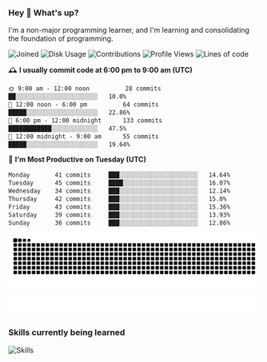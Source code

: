 ### Hey :wave: What's up?

I'm a non-major programming learner, and I'm learning and consolidating the foundation of programming.

<!--START_SECTION:waka-->
![Joined](http://img.shields.io/badge/Joined-8%20years%20ago-6D67E4?style=flat&labelColor=453C67)
![Disk Usage](http://img.shields.io/badge/Github%27s%20Storage-604.4%20MB-FD841F?style=flat&labelColor=E14D2A)
![Contributions](http://img.shields.io/badge/Contributions%20in%202024-195-7DCE13?style=flat&labelColor=2B7A0B)
![Profile Views](http://img.shields.io/badge/Profile%20Views-13-3AB4F2?style=flat&labelColor=0078AA)
![Lines of code](https://img.shields.io/badge/Lines%20of%20code-2%20Million%20Lines%20of%20code-FF8B8B?style=flat&labelColor=EB4747)

🕰️ **I usually commit code at 6:00 pm to 9:00 am (UTC)** 

```text
🌞 9:00 am - 12:00 noon          28 commits     ██░░░░░░░░░░░░░░░░░░░░░░░   10.0% 
🌆 12:00 noon - 6:00 pm          64 commits     █████░░░░░░░░░░░░░░░░░░░░   22.86% 
🌃 6:00 pm - 12:00 midnight      133 commits    ████████████░░░░░░░░░░░░░   47.5% 
🌙 12:00 midnight - 9:00 am      55 commits     █████░░░░░░░░░░░░░░░░░░░░   19.64%
```
📅 **I'm Most Productive on Tuesday (UTC)** 

```text
Monday       41 commits     ███░░░░░░░░░░░░░░░░░░░░░░   14.64% 
Tuesday      45 commits     ████░░░░░░░░░░░░░░░░░░░░░   16.07% 
Wednesday    34 commits     ███░░░░░░░░░░░░░░░░░░░░░░   12.14% 
Thursday     42 commits     ███░░░░░░░░░░░░░░░░░░░░░░   15.0% 
Friday       43 commits     ███░░░░░░░░░░░░░░░░░░░░░░   15.36% 
Saturday     39 commits     ███░░░░░░░░░░░░░░░░░░░░░░   13.93% 
Sunday       36 commits     ███░░░░░░░░░░░░░░░░░░░░░░   12.86%
```

<!--END_SECTION:waka-->

![Snake animation](https://raw.githubusercontent.com/dirname/dirname/output/snake.svg)

![metrics](github-metrics.svg)

### Skills currently being learned

![Skills](https://skillicons.dev/icons?i=linux,rust,go,solidity,typescript,bash,git,postgres,mysql,redis,mongo,docker,kubernetes,grafana,prometheus)
